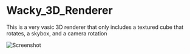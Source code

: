 # Wacky_3D_Renderer

This is a very vasic 3D renderer that only includes a textured cube that rotates, a skybox, and a camera rotation

![Screenshot](Images/Screenshot.png)
